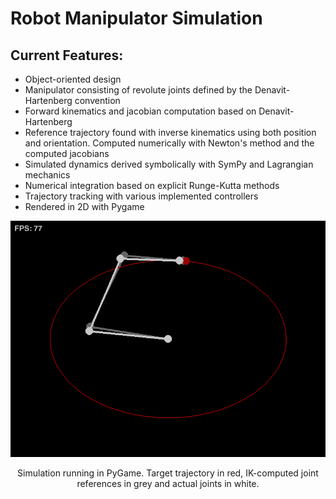 # Robot Manipulator Simulation

## Current Features:
* Object-oriented design
* Manipulator consisting of revolute joints defined by the Denavit-Hartenberg convention
* Forward kinematics and jacobian computation based on Denavit-Hartenberg
* Reference trajectory found with inverse kinematics using both position and orientation. Computed numerically with Newton's method and the computed jacobians
* Simulated dynamics derived symbolically with SymPy and Lagrangian mechanics
* Numerical integration based on explicit Runge-Kutta methods
* Trajectory tracking with various implemented controllers
* Rendered in 2D with Pygame

<div align="center">
    <img src="screenshot.png" width="600">
    <p>Simulation running in PyGame. Target trajectory in red, IK-computed joint references in grey and actual joints in white.</p>
</div>
